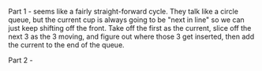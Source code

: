 Part 1 - seems like a fairly straight-forward cycle.  They talk like a circle queue, but the current cup is always going to be "next in line" so we can just keep shifting off the front.  Take off the first as the current, slice off the next 3 as the 3 moving, and figure out where those 3 get inserted, then add the current to the end of the queue.

Part 2 - 